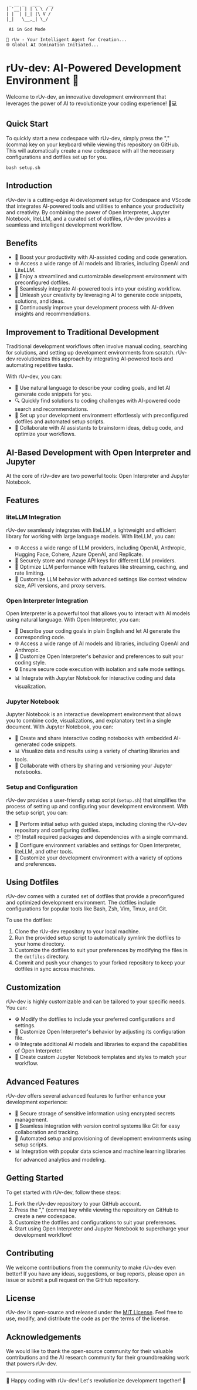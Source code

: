 ```             
 _ __ _   ___   __  
| '__| | | \ \ / /  
| |  | |_| |\ V /   
|_|   \__,_| \_/
          
 Ai in God Mode

🤖 rUv - Your Intelligent Agent for Creation...
🌐 Global AI Domination Initiated...
```
# rUv-dev: AI-Powered Development Environment 🚀

Welcome to rUv-dev, an innovative development environment that leverages the power of AI to revolutionize your coding experience! 🤖💻

## Quick Start

To quickly start a new codespace with rUv-dev, simply press the "," (comma) key on your keyboard while viewing this repository on GitHub. This will automatically create a new codespace with all the necessary configurations and dotfiles set up for you.

```
bash setup.sh
```

## Introduction

rUv-dev is a cutting-edge Ai development setup for Codespace and VScode that integrates AI-powered tools and utilities to enhance your productivity and creativity. By combining the power of Open Interpreter, Jupyter Notebook, liteLLM, and a curated set of dotfiles, rUv-dev provides a seamless and intelligent development workflow.

## Benefits

- 🚀 Boost your productivity with AI-assisted coding and code generation.
- 🌐 Access a wide range of AI models and libraries, including OpenAI and LiteLLM.
- 📝 Enjoy a streamlined and customizable development environment with preconfigured dotfiles.
- 🔧 Seamlessly integrate AI-powered tools into your existing workflow.
- 🎨 Unleash your creativity by leveraging AI to generate code snippets, solutions, and ideas.
- 🔄 Continuously improve your development process with AI-driven insights and recommendations.

## Improvement to Traditional Development

Traditional development workflows often involve manual coding, searching for solutions, and setting up development environments from scratch. rUv-dev revolutionizes this approach by integrating AI-powered tools and automating repetitive tasks.

With rUv-dev, you can:

- 💬 Use natural language to describe your coding goals, and let AI generate code snippets for you.
- 🔍 Quickly find solutions to coding challenges with AI-powered code search and recommendations.
- 🚀 Set up your development environment effortlessly with preconfigured dotfiles and automated setup scripts.
- 🤝 Collaborate with AI assistants to brainstorm ideas, debug code, and optimize your workflows.

## AI-Based Development with Open Interpreter and Jupyter

At the core of rUv-dev are two powerful tools: Open Interpreter and Jupyter Notebook.


## Features

### liteLLM Integration

rUv-dev seamlessly integrates with liteLLM, a lightweight and efficient library for working with large language models. With liteLLM, you can:

- 🌐 Access a wide range of LLM providers, including OpenAI, Anthropic, Hugging Face, Cohere, Azure OpenAI, and Replicate.
- 🔑 Securely store and manage API keys for different LLM providers.
- 🚀 Optimize LLM performance with features like streaming, caching, and rate limiting.
- 🔧 Customize LLM behavior with advanced settings like context window size, API versions, and proxy servers.

### Open Interpreter Integration

Open Interpreter is a powerful tool that allows you to interact with AI models using natural language. With Open Interpreter, you can:

- 💬 Describe your coding goals in plain English and let AI generate the corresponding code.
- 🌐 Access a wide range of AI models and libraries, including OpenAI and Anthropic.
- 🔧 Customize Open Interpreter's behavior and preferences to suit your coding style.
- 🔒 Ensure secure code execution with isolation and safe mode settings.
- 📊 Integrate with Jupyter Notebook for interactive coding and data visualization.

### Jupyter Notebook

Jupyter Notebook is an interactive development environment that allows you to combine code, visualizations, and explanatory text in a single document. With Jupyter Notebook, you can:

- 📝 Create and share interactive coding notebooks with embedded AI-generated code snippets.
- 📊 Visualize data and results using a variety of charting libraries and tools.
- 🎨 Collaborate with others by sharing and versioning your Jupyter notebooks.

### Setup and Configuration

rUv-dev provides a user-friendly setup script (`setup.sh`) that simplifies the process of setting up and configuring your development environment. With the setup script, you can:

- 🚀 Perform initial setup with guided steps, including cloning the rUv-dev repository and configuring dotfiles.
- 📦 Install required packages and dependencies with a single command.
- 🔧 Configure environment variables and settings for Open Interpreter, liteLLM, and other tools.
- 🎨 Customize your development environment with a variety of options and preferences.

## Using Dotfiles

rUv-dev comes with a curated set of dotfiles that provide a preconfigured and optimized development environment. The dotfiles include configurations for popular tools like Bash, Zsh, Vim, Tmux, and Git.

To use the dotfiles:

1. Clone the rUv-dev repository to your local machine.
2. Run the provided setup script to automatically symlink the dotfiles to your home directory.
3. Customize the dotfiles to suit your preferences by modifying the files in the `dotfiles` directory.
4. Commit and push your changes to your forked repository to keep your dotfiles in sync across machines.

## Customization

rUv-dev is highly customizable and can be tailored to your specific needs. You can:

- ⚙️ Modify the dotfiles to include your preferred configurations and settings.
- 🔧 Customize Open Interpreter's behavior by adjusting its configuration file.
- 🌐 Integrate additional AI models and libraries to expand the capabilities of Open Interpreter.
- 🎨 Create custom Jupyter Notebook templates and styles to match your workflow.

## Advanced Features

rUv-dev offers several advanced features to further enhance your development experience:

- 🔐 Secure storage of sensitive information using encrypted secrets management.
- 🔄 Seamless integration with version control systems like Git for easy collaboration and tracking.
- 🚀 Automated setup and provisioning of development environments using setup scripts.
- 📊 Integration with popular data science and machine learning libraries for advanced analytics and modeling.

## Getting Started

To get started with rUv-dev, follow these steps:

1. Fork the rUv-dev repository to your GitHub account.
2. Press the "," (comma) key while viewing the repository on GitHub to create a new codespace.
3. Customize the dotfiles and configurations to suit your preferences.
4. Start using Open Interpreter and Jupyter Notebook to supercharge your development workflow!

## Contributing

We welcome contributions from the community to make rUv-dev even better! If you have any ideas, suggestions, or bug reports, please open an issue or submit a pull request on the GitHub repository.

## License

rUv-dev is open-source and released under the [MIT License](https://opensource.org/licenses/MIT). Feel free to use, modify, and distribute the code as per the terms of the license.

## Acknowledgements

We would like to thank the open-source community for their valuable contributions and the AI research community for their groundbreaking work that powers rUv-dev.

---

🤖 Happy coding with rUv-dev! Let's revolutionize development together! 🚀
